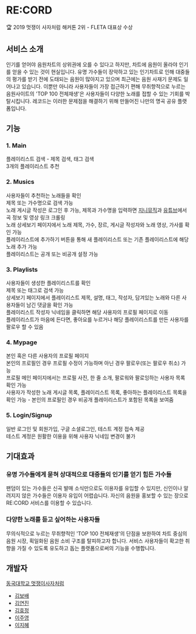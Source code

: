 # RE:CORD
:trophy: 2019 멋쟁이 사자처럼 해커톤 2위 - FLETA 대표상 수상  

## 서비스 소개
인기를 얻어야 음원차트의 상위권에 오를 수 있다고 하지만, 차트에 음원이 올라야 인기를 얻을 수 있는 것이 현실입니다. 유명 가수들이 장악하고 있는 인기차트로 인해 대중들의 평가를 받기 전에 도태되는 음원이 많아지고 있으며 최근에는 음원 사재기 문제도 일어나고 있습니다. 이뿐만 아니라 사용자들이 가장 접근하기 편해 무취향적으로 누르는 음원사이트의 'TOP 100 전체재생'은 사용자들이 다양한 노래를 접할 수 있는 기회를 박탈시킵니다. 레코드는 이러한 문제점을 해결하기 위해 만들어진 나만의 명곡 공유 플랫폼입니다.

## 기능
### 1. Main
플레이리스트 검색 - 제목 검색, 태그 검색  
3개의 플레이리스트 추천
### 2. Musics
사용자들이 추천하는 노래들을 확인  
제목 또는 가수명으로 검색 가능  
노래 게시글 작성은 로그인 후 가능, 제목과 가수명을 입력하면 [지니뮤직](https://www.genie.co.kr/)과 [유튜브](https://www.youtube.com/)에서 곡 정보 및 영상 링크 크롤링   
노래 상세보기 페이지에서 노래 제목, 가수, 장르, 게시글 작성자와 노래 영상, 가사를 확인 가능  
플레이리스트에 추가하기 버튼을 통해 새 플레이리스트 또는 기존 플레이리스트에 해당 노래 추가 가능  
플레이리스트는 공개 또는 비공개 설정 가능
### 3. Playlists
사용자들이 생성한 플레이리스트를 확인  
제목 또는 태그로 검색 가능  
상세보기 페이지에서 플레이리스트 제목, 설명, 태그, 작성자, 담겨있는 노래와 다른 사용자들이 남긴 댓글을 확인 가능  
플레이리스트 작성자 닉네임을 클릭하면 해당 사용자의 프로필 페이지로 이동  
플레이리스트가 마음에 든다면, 좋아요를 누르거나 해당 플레이리스트를 만든 사용자를 팔로우 할 수 있음
### 4. Mypage
본인 혹은 다른 사용자의 프로필 페이지  
본인의 프로필인 경우 프로필 수정이 가능하며 아닌 경우 팔로우(또는 팔로우 취소) 가능  
프로필 메인 페이지에서는 프로필 사진, 한 줄 소개, 팔로워와 팔로잉하는 사용자 목록 확인 가능  
사용자가 작성한 노래 게시글 목록, 플레이리스트 목록, 좋아하는 플레이리스트 목록을 확인 가능 - 본인의 프로필인 경우 비공개 플레이리스트가 포함된 목록을 보여줌
### 5. Login/Signup
일반 로그인 및 회원가입, 구글 소셜로그인, 테스트 계정 접속 제공  
테스트 계정은 원활한 이용을 위해 사용자 닉네임 변경이 불가

## 기대효과
### 유명 가수들에게 묻혀 상대적으로 대중들의 인기를 얻기 힘든 가수들
팬덤이 있는 가수들은 신곡 발매 소식만으로도 이용자를 유입할 수 있지만, 신인이나 알려지지 않은 가수들은 이용자 유입이 어렵습니다. 자신의 음원을 홍보할 수 있는 장으로 RE:CORD 서비스를 이용할 수 있습니다.
### 다양한 노래를 듣고 싶어하는 사용자들
무의식적으로 누르는 무취향적인 'TOP 100 전체재생'의 단점을 보완하여 차트 중심의 음원 시장, 획일화된 음원 소비 구조를 탈피하고자 합니다. 서비스 사용자들이 확고한 취향을 가질 수 있도록 유도하고 돕는 플랫폼으로써의 기능을 수행합니다.

## 개발자
[동국대학교 멋쟁이사자처럼](https://www.facebook.com/DGUlion/)
- [김보배](https://github.com/brianna1201)
- [김연진](https://github.com/ygk313)
- [김효정](https://github.com/khj6165)
- [이주영](https://github.com/JuYeong0413)
- [이지혜](https://github.com/Leejijijiji)

